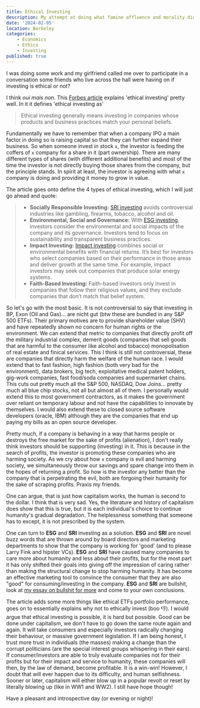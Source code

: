 ```yaml
---
title: Ethical Investing
description: My attempt at doing what famine affluence and morality did for charity for investing
date: '2024-02-05'
location: Berkeley
categories: 
    - Economics 
    - Ethics
    - Investing 
published: true
---
```


I was doing some work and my girlfriend called me over to participate in a conversation some friends who live across the hall were having on if investing is ethical or not? 

I think *oui mais non*. This [Forbes article](https://www.forbes.com/advisor/investing/what-is-ethical-investing/) explains 'ethical investing' pretty well. In it it defines 'ethical investing as'

> Ethical investing generally means investing in companies whose products and business practices match your personal beliefs.

Fundamentally we have to remember that when a company IPO a main factor in doing so is raising capital so that they can further expand their business. So when someone invest in stock `x`, the investor is feeding the coffers of `x` company for a share in it (part ownership). There are many different types of shares (with different additional benefits) and most of the time the investor is not directly buying those shares from the company, but the principle stands. In spirit at least, the investor is agreeing with what `x` company is doing and providing it money to grow in value. 

The article goes onto define the 4 types of ethical investing, which I will just go ahead and quote: 

> - **Socially Responsible Investing:** [SRI investing](https://www.forbes.com/advisor/investing/sri-socially-responsible-investing/) avoids controversial industries like gambling, firearms, tobacco, alcohol and oil.
> - **Environmental, Social and Governance:** With [ESG investing](https://www.forbes.com/advisor/investing/esg-investing/), investors consider the environmental and social impacts of the company and its governance. Investors tend to focus on sustainability and transparent business practices.
> - **Impact Investing:** [Impact investing](https://www.forbes.com/advisor/investing/impact-investing/) combines social or environmental benefits with financial returns. It’s best for investors who select companies based on their performance in those areas and deliver growth at the same time. For example, impact investors may seek out companies that produce solar energy systems.
> - **Faith-Based Investing:** Faith-based investors only invest in companies that follow their religious values, and they exclude companies that don’t match that belief system.

So let's go with the most basic. It is not controversial to say that investing in BP, Exon (Oil and Gas)... are nicht gut (btw these are bundled in any S&P 500 ETFs). Their primary motives are to provide shareholder value (SHV) and have repeatedly shown no concern for human rights or the environment. We can extend that metric to companies that directly profit off the military industrial complex, demerit goods (companies that sell goods that are harmful to the consumer like alcohol and tobacco) monopolisation of real estate and finical services. This I think is still not controversial, these are companies that directly harm the welfare of the human race. I would extend that to fast fashion, high fashion (both very bad for the environment), data brokers, big tech, exploitative medical patent holders, gig-work companies, fast food/soda companies and supermarket chains. This cuts out pretty much all the S&P 500, NASDAQ, Dow Joins... pretty much all blue chip stocks, not all but almost all of them. I personally would extend this to most government contractors, as it makes the government over reliant on temporary labour and not have the capabilities to innovate by themselves. I would also extend these to closed source software developers (oracle, IBM) although they are the companies that end up paying my bills as an open source developer. 

Pretty much, if a company is behaving in a way that harms people or destroys the free market for the sake of profits (alienation), I don't really think investors should be supporting (investing) in it. This is because in the search of profits, the investor is promoting these companies who are harming society. As we cry about how `x` company is evil and harming society, we simultaneously throw our savings and spare change into them in the hopes of returning a profit. So how is the investor any better than the company that is perpetrating the evil, both are forgoing their humanity for the sake of scraping profits. Praxis my friends. 

One can argue, that is just how capitalism works, the human is second to the dollar. I think that is very sad. Yes, the literature and history of capitalism does show that this is true, but it is each individual's choice to continue humanity's gradual degradation. The helplessness something that someone has to except, it is not prescribed by the system. 

One can turn to **ESG** and **SRI** investing as a solution. **ESG** and **SRI** are novel buzz words that are thrown around by board directors and marketing departments to show that the company is working for 'good' (and to please Larry Fink and hipster VCs). **ESG** and **SRI** have caused many companies to care more about humanity and less about their profits, but for the most part it has only shifted their goals into giving off the impression of caring rather than making the structural change to stop harming humanity. It has become an effective marketing tool to convince the consumer that they are also "good" for consuming/investing in the company. **ESG** and **SRI** are bullshit, look at [my essay on bullshit for more](https://stephenokita.com/On%20Bullshit) and come to your own conclusions.

The article adds some more things like ethical ETFs portfolio performance, goes on to essentially explains why not to ethically invest (boo 👎). I would argue that ethical investing is possible, it is hard but possible. Good can be done under capitalism, we don't have to go down the same route again and again. It will take consumers and especially investors radically changing their behaviour, or massive government legislation. If I am being honest, I trust more trust in individuals (the masses) making a change than the corrupt politicians (are the special interest groups whispering in their ears). If consumer/investors are able to truly evaluate companies not for their profits but for their impact and service to humanity, these companies will then, by the law of demand, become profitable. It is a win-win! However, I doubt that will ever happen due to its difficulty, and human selfishness. Sooner or later, capitalism will either blow up in a popular revolt or reset by literally blowing up (like in WW1 and WW2). I still have hope though!

Have a pleasant and introspective day (or evening or night)!